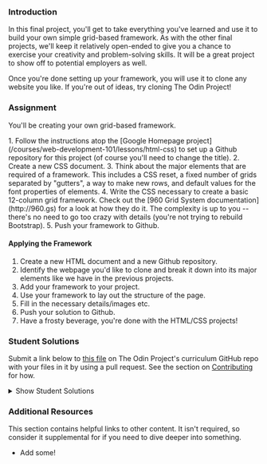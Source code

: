 ### Introduction

In this final project, you'll get to take everything you've learned and use it to build your own simple grid-based framework.  As with the other final projects, we'll keep it relatively open-ended to give you a chance to exercise your creativity and problem-solving skills.  It will be a great project to show off to potential employers as well.

Once you're done setting up your framework, you will use it to clone any website you like.  If you're out of ideas, try cloning The Odin Project!

### Assignment
You'll be creating your own grid-based framework.

<div class="lesson-content__panel" markdown="1">
1. Follow the instructions atop the [Google Homepage project](/courses/web-development-101/lessons/html-css) to set up a Github repository for this project (of course you'll need to change the title).
2. Create a new CSS document.
3. Think about the major elements that are required of a framework.  This includes a CSS reset, a fixed number of grids separated by "gutters", a way to make new rows, and default values for the font properties of elements.
4. Write the CSS necessary to create a basic 12-column grid framework.  Check out the [960 Grid System documentation](http://960.gs) for a look at how they do it.  The complexity is up to you -- there's no need to go too crazy with details (you're not trying to rebuild Bootstrap).
5. Push your framework to Github.

#### Applying the Framework

1. Create a new HTML document and a new Github repository.
2. Identify the webpage you'd like to clone and break it down into its major elements like we have in the previous projects.
3. Add your framework to your project.
4. Use your framework to lay out the structure of the page.
5. Fill in the necessary details/images etc.
6. Push your solution to Github.
7. Have a frosty beverage, you're done with the HTML/CSS projects!
</div>

### Student Solutions

Submit a link below to [this file](https://github.com/TheOdinProject/curriculum/blob/master/html_css/project_css_frameworks.md) on The Odin Project's curriculum GitHub repo with your files in it by using a pull request. See the section on [Contributing](http://github.com/TheOdinProject/curriculum/blob/master/contributing.md) for how.

<details markdown="block">
  <summary> Show Student Solutions </summary>

* Add your solution below this line!
* [ARaut9's solution - Framework](https://github.com/ARaut9/css_framework) - [View in browser](https://araut9.github.io/css_framework/test.html)
* [ARaut9's solution - Example Site](https://github.com/ARaut9/itunes_clone) - [View in browser](https://araut9.github.io/itunes_clone/)
* [N00bG1rl's solution](https://github.com/N00bG1rl/framework) - [View in browser](https://n00bg1rl.github.io/framework/)
* [Javier Machin's solution](https://github.com/Javier-Machin/cloud9-clone) - [View in Browser](https://javier-machin.github.io/cloud9-clone/)
* [nmac's solution](https://github.com/nmacawile/css-framework) - [View](https://htmlpreview.github.io/?https://github.com/nmacawile/css-framework/blob/master/index.html)
* [SarfrazAnjum's solution](https://github.com/SarfrazAnjum/TOP_Design-Your-Own-Grid-Based-Framework) - [View in Browser]( https://sarfrazanjum.github.io/TOP_Design-Your-Own-Grid-Based-Framework/)
* [Henry Kirya's solution](https://github.com/harrika/mp3juices) - [View in Browser](https://harrika.github.io/mp3juices/)
* [theghall's solution](https://github.com/theghall/odin-framework) - [View in Browser](https://theghall.github.io/odin-framework/example/index.html)
* [Jonathan Yiv's solution](https://github.com/JonathanYiv/flex-grid) - [Test website](https://jonathanyiv.github.io/flex-grid/sample/index.html)
* [Jmooree's solution](https://github.com/jmooree30/css-grid-framework) - [Test website](https://jmooree30.github.io/css-grid-framework/)
* [Axel's solution - Sass Framework](https://github.com/afuh/sasso) - [Test website](https://afuh.github.io/sass-framework/)
* [Artur Janik's solution - Framework](https://github.com/ArturJanik/Stellage) - [Solution - website](https://github.com/ArturJanik/ProjectInteria) - [View desktop version in browser](https://htmlpreview.github.io/?https://github.com/ArturJanik/ProjectInteria/blob/master/index.html) - [View mobile version in browser](https://htmlpreview.github.io/?https://github.com/ArturJanik/ProjectInteria/blob/master/mindex.html)
* [AtActionPark's solution - Framework](https://github.com/AtActionPark/odin_grid_framework) - [Example Site](https://github.com/AtActionPark/odin_grid_framework_example) - [HTML Preview](http://htmlpreview.github.io/?https://github.com/AtActionPark/odin_grid_framework_example/blob/master/main.html)
* [Miguel Herrera's solution - Framework](https://github.com/migueloherrera/estilos) - [The Odin Project Clone](https://github.com/migueloherrera/ctop) - [View in browser](http://htmlpreview.github.io/?https://github.com/migueloherrera/ctop/blob/master/index.html)
* [Daunenok's solution](https://github.com/daunenok/framework-edx) - [View in browser](https://daunenok.github.io/framework-edx/)
* [David Chapman's solution (minimal)](https://github.com/davidchappy/css-framework) - [View in browser](https://davidchappy.github.io/css-framework/)
* [Beth Rathbone's solution- Framework](https://github.com/bethrath/12-column-grid) - [Example Site](http://htmlpreview.github.io/?https://github.com/bethrath/lisa-eldridge/blob/master/index.html)
* [Austin's solution](https://github.com/CouchofTomato/css-framework) - [Example Site](https://couchoftomato.github.io/css-framework/)
* [Devon's solution](https://github.com/defitjo/grid-based-framework) - [Example Site](https://defitjo.github.io/grid-based-framework/)
* [Neil Cudden's solution](https://github.com/ncud4bloc/My_Frame/) - [View in browser](https://ncud4bloc.github.io/My_Frame/HTML/index.html)
* [husein ghafari's solution](https://github.com/hosghf/css-grid-framework) - [Example Site](https://htmlpreview.github.io/?https://github.com/hosghf/final-prj/blob/master/index.html)
* [Francisco Carlos's - Scaffold Framework](https://github.com/fcarlosdev/grid-framework) - [Example Site](https://github.com/fcarlosdev/thoughco) - [View in browser](https://fcarlosdev.github.io/thoughco/)
* [aznafro's CSS Framework - Flik](https://github.com/aznafro/flik) - [Final Project Git Page](https://github.com/aznafro/natgeo) - [View site in browser](https://aznafro.github.io/natgeo/)

</details>

### Additional Resources
This section contains helpful links to other content. It isn't required, so consider it supplemental for if you need to dive deeper into something.

* Add some!
